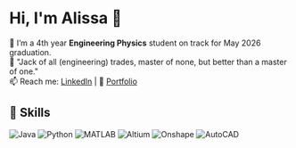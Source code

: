 # Hi, I'm Alissa 👋

🔭 I’m a 4th year **Engineering Physics** student on track for May 2026 graduation.  
🌱 "Jack of all (engineering) trades, master of none, but better than a master of one."  
📫 Reach me: [LinkedIn](https://linkedin.com/in/alissa--chen) | 💼 [Portfolio](https://ac3721.github.io)

## 🚀 Skills  
![Java](https://img.shields.io/badge/Java-ED8B00?style=for-the-badge&logo=java&logoColor=white)
![Python](https://img.shields.io/badge/Python-3776AB?style=for-the-badge&logo=python&logoColor=white)
![MATLAB](https://img.shields.io/badge/MATLAB-0076A8?style=for-the-badge&logo=mathworks&logoColor=white)
![Altium](https://img.shields.io/badge/Altium_Designer-A5915F?style=for-the-badge&logo=altium-designer&logoColor=white)
![Onshape](https://img.shields.io/badge/Onshape-67ADE2?style=for-the-badge&logo=onshape&logoColor=white)
![AutoCAD](https://img.shields.io/badge/AutoCAD-0696D7?style=for-the-badge&logo=autodesk&logoColor=white)
